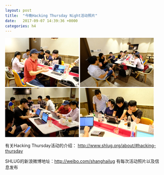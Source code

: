 ```yaml
---
layout: post
title:  "今晚Hacking Thursday Night活动照片"
date:   2017-09-07 14:39:36 +0000
categories: h4
---
```


[<img src='https://raw.githubusercontent.com/shanghailug/res2017/master/h907.h4/h907_2021_1900+08.240x160.jpg'>](https://raw.githubusercontent.com/shanghailug/res2017/master/h907.h4/h907_2021_1900+08.JPG)
[<img src='https://raw.githubusercontent.com/shanghailug/res2017/master/h907.h4/h907_2024_1300+08.240x160.jpg'>](https://raw.githubusercontent.com/shanghailug/res2017/master/h907.h4/h907_2024_1300+08.JPG)
[<img src='https://raw.githubusercontent.com/shanghailug/res2017/master/h907.h4/h907_2041_2900+08.240x160.jpg'>](https://raw.githubusercontent.com/shanghailug/res2017/master/h907.h4/h907_2041_2900+08.JPG)
[<img src='https://raw.githubusercontent.com/shanghailug/res2017/master/h907.h4/h907_2101_3300+08.240x160.jpg'>](https://raw.githubusercontent.com/shanghailug/res2017/master/h907.h4/h907_2101_3300+08.JPG)

有关Hacking Thursday活动的介绍：
http://www.shlug.org/about/#hacking-thursday

SHLUG的新浪微博地址：http://weibo.com/shanghailug 有每次活动照片以及信息发布


